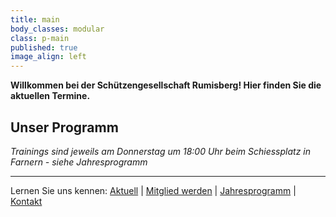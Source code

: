 ```yaml
---
title: main
body_classes: modular
class: p-main
published: true
image_align: left
---
```


**Willkommen bei der Schützengesellschaft Rumisberg! Hier finden Sie die aktuellen Termine.**

## Unser Programm

_Trainings sind jeweils am Donnerstag um 18:00 Uhr beim Schiessplatz in Farnern - siehe Jahresprogramm_

---

Lernen Sie uns kennen:
[Aktuell](/aktuell) | [Mitglied werden](/mitglied-werden) | [Jahresprogramm](/jahresprogramm) | [Kontakt](/info/kontakt)
